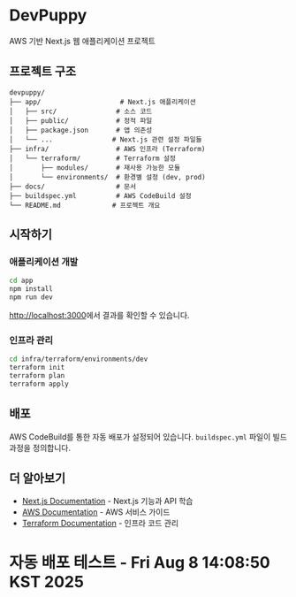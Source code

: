 # DevPuppy

AWS 기반 Next.js 웹 애플리케이션 프로젝트

## 프로젝트 구조

```
devpuppy/
├── app/                    # Next.js 애플리케이션
│   ├── src/               # 소스 코드
│   ├── public/            # 정적 파일
│   ├── package.json       # 앱 의존성
│   └── ...               # Next.js 관련 설정 파일들
├── infra/                 # AWS 인프라 (Terraform)
│   └── terraform/         # Terraform 설정
│       ├── modules/       # 재사용 가능한 모듈
│       └── environments/  # 환경별 설정 (dev, prod)
├── docs/                  # 문서
├── buildspec.yml          # AWS CodeBuild 설정
└── README.md             # 프로젝트 개요
```

## 시작하기

### 애플리케이션 개발

```bash
cd app
npm install
npm run dev
```

[http://localhost:3000](http://localhost:3000)에서 결과를 확인할 수 있습니다.

### 인프라 관리

```bash
cd infra/terraform/environments/dev
terraform init
terraform plan
terraform apply
```

## 배포

AWS CodeBuild를 통한 자동 배포가 설정되어 있습니다. `buildspec.yml` 파일이 빌드 과정을 정의합니다.

## 더 알아보기

- [Next.js Documentation](https://nextjs.org/docs) - Next.js 기능과 API 학습
- [AWS Documentation](https://docs.aws.amazon.com/) - AWS 서비스 가이드
- [Terraform Documentation](https://www.terraform.io/docs) - 인프라 코드 관리
# 자동 배포 테스트 - Fri Aug  8 14:08:50 KST 2025
